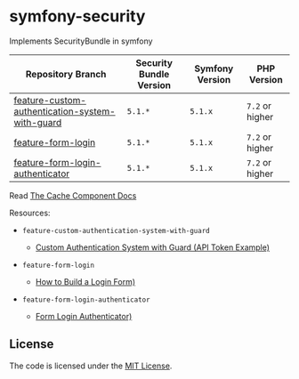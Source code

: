 # symfony-security

Implements SecurityBundle in symfony

| Repository Branch                                    | Security Bundle Version | Symfony Version | PHP Version     |
|------------------------------------------------------|-------------------------|-----------------|-----------------|
| [feature-custom-authentication-system-with-guard][1] | `5.1.*`                 | `5.1.x`         | `7.2` or higher |
| [feature-form-login][2]                              | `5.1.*`                 | `5.1.x`         | `7.2` or higher |
| [feature-form-login-authenticator][3]                | `5.1.*`                 | `5.1.x`         | `7.2` or higher |


Read [The Cache Component Docs](https://symfony.com/doc/current/components/cache.html)

Resources:
- `feature-custom-authentication-system-with-guard`
  - [Custom Authentication System with Guard (API Token Example)](https://symfony.com/doc/5.2/security/guard_authentication.html) 

- `feature-form-login`
  - [How to Build a Login Form)](https://symfony.com/doc/5.2/security/form_login_setup.html) 

- `feature-form-login-authenticator`
  - [Form Login Authenticator)](https://symfony.com/doc/current/security/form_login.html) 

[1]: https://github.com/habibun/symfony-security/tree/feature-custom-authentication-system-with-guard
[2]: https://github.com/habibun/symfony-security/tree/feature-form-login
[3]: https://github.com/habibun/symfony-security/tree/feature-form-login-authenticator

## License
The code is licensed under the [MIT License](https://github.com/habibun/symfony-cache/blob/master/LICENSE).

